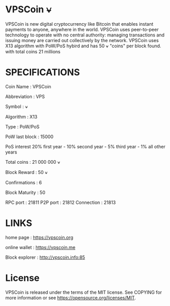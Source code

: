 VPSCoin ⍱
=======
VPSCoin is new digital cryptocurrency like Bitcoin that enables instant payments to anyone, anywhere in the world. VPSCoin uses peer-to-peer technology to operate with no central authority: managing transactions and issuing money are carried out collectively by the network. VPSCoin uses X13 algorithm with PoW/PoS hybird and has 50 ⍱ "coins" per block found. with total coins 21 millions

SPECIFICATIONS
=======

Coin Name : VPSCoin

Abbreviation : VPS

Symbol : ⍱

Algorithm : X13

Type : PoW/PoS

PoW last block : 15000

PoS interest 20% first year - 10% second year - 5% third year - 1% all other years

Total coins : 21 000 000 ⍱

Block Reward : 50 ⍱

Confirmations : 6

Block Maturity : 50

RPC port : 21811  P2P port : 21812  Connection : 21813 



LINKS
=======

home page : https://vpscoin.org

online wallet : https://vpscoin.me

Block explorer : http://vpscoin.info:85


License
=======
VPSCoin is released under the terms of the MIT license. See COPYING for more information or see https://opensource.org/licenses/MIT.

